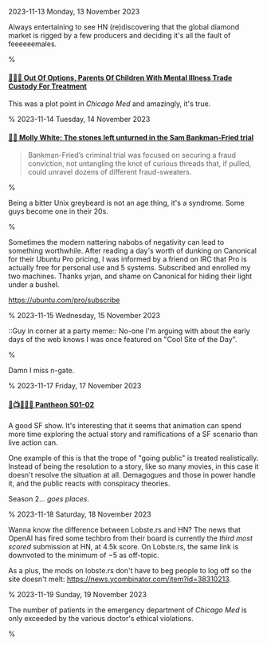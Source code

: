 2023-11-13 Monday, 13 November 2023

Always entertaining to see HN (re)discovering that the global diamond market is rigged by a few producers and deciding it's all the fault of feeeeeemales. 

%

#### [🔗&#x1F1FA;&#x1F1F8; Out Of Options, Parents Of Children With Mental Illness Trade Custody For Treatment](https://will.illinois.edu/news/story/out-of-options-parents-of-children-with-mental-illness-trade-custody-for-tr)

This was a plot point in *Chicago Med* and amazingly, it's true. 

%
2023-11-14 Tuesday, 14 November 2023

#### [🔗💸 Molly White: The stones left unturned in the Sam Bankman-Fried trial](https://newsletter.mollywhite.net/p/the-stones-left-unturned)

> Bankman-Fried’s criminal trial was focused on securing a fraud conviction, not untangling the knot of curious threads that, if pulled, could unravel dozens of different fraud-sweaters.

%

Being a bitter Unix greybeard is not an age thing, it's a syndrome. Some guys become one in their 20s.

%

Sometimes the modern nattering nabobs of negativity can lead to something worthwhile. After reading a day's worth of dunking on Canonical for their Ubuntu Pro pricing, I was informed by a friend on IRC that Pro is actually free for personal use and 5 systems. Subscribed and enrolled my two machines. Thanks yrjan, and shame on Canonical for hiding their light under a bushel.

<https://ubuntu.com/pro/subscribe>

%
2023-11-15 Wednesday, 15 November 2023

::Guy in corner at a party meme:: No-one I'm arguing with about the early days of the web knows I was once featured on "Cool Site of the Day".

%

Damn I miss n-gate.

%
2023-11-17 Friday, 17 November 2023

#### [🔗📺&#x1F1FA;&#x1F1F8;🚀 Pantheon S01-02](https://www.imdb.com/title/tt11680642/)

A good SF show. It's interesting that it seems that animation can spend more time exploring the actual story and ramifications of a SF scenario than live action can.

One example of this is that the trope of "going public" is treated realistically. Instead of being the resolution to a story, like so many movies, in this case it doesn't resolve the situation at all. Demagogues and those in power handle it, and the public reacts with conspiracy theories. 

Season 2... *goes places*.

%
2023-11-18 Saturday, 18 November 2023

Wanna know the difference between Lobste.rs and HN? The news that OpenAI has fired some techbro from their board is currently the *third most scored* submission at HN, at 4.5k score. On Lobste.rs, the same link is downvoted to the minimum of &minus;5 as off-topic. 

As a plus, the mods on lobste.rs don't have to beg people to log off so the site doesn't melt: <https://news.ycombinator.com/item?id=38310213>. 

%
2023-11-19 Sunday, 19 November 2023

The number of patients in the emergency department of *Chicago Med* is only exceeded by the various doctor's ethical violations.

%
